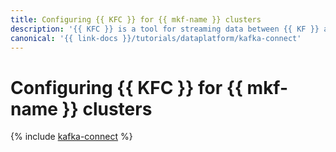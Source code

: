 ```yaml
---
title: Configuring {{ KFC }} for {{ mkf-name }} clusters
description: '{{ KFC }} is a tool for streaming data between {{ KF }} and other data storages. Use this tutorial to set up {{ KFC }} for working with a {{ mkf-name }} cluster.'
canonical: '{{ link-docs }}/tutorials/dataplatform/kafka-connect'
---
```


# Configuring {{ KFC }} for {{ mkf-name }} clusters


{% include [kafka-connect](../../_tutorials/dataplatform/mkf-kafka-connect.md) %}
